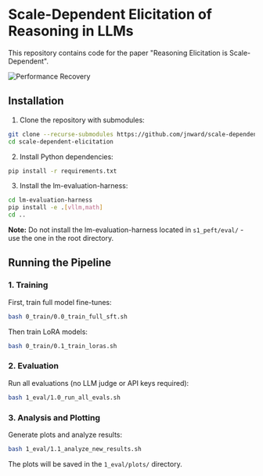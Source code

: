 # Scale-Dependent Elicitation of Reasoning in LLMs

This repository contains code for the paper "Reasoning Elicitation is Scale-Dependent".

![Performance Recovery](assets/temperature_recovery_1x2.png)

## Installation

1. Clone the repository with submodules:
```bash
git clone --recurse-submodules https://github.com/jnward/scale-dependent-elicitation.git
cd scale-dependent-elicitation
```

2. Install Python dependencies:
```bash
pip install -r requirements.txt
```

3. Install the lm-evaluation-harness:
```bash
cd lm-evaluation-harness
pip install -e .[vllm,math]
cd ..
```

**Note:** Do not install the lm-evaluation-harness located in `s1_peft/eval/` - use the one in the root directory.

## Running the Pipeline

### 1. Training

First, train full model fine-tunes:
```bash
bash 0_train/0.0_train_full_sft.sh
```

Then train LoRA models:
```bash
bash 0_train/0.1_train_loras.sh
```

### 2. Evaluation

Run all evaluations (no LLM judge or API keys required):
```bash
bash 1_eval/1.0_run_all_evals.sh
```

### 3. Analysis and Plotting

Generate plots and analyze results:
```bash
bash 1_eval/1.1_analyze_new_results.sh
```

The plots will be saved in the `1_eval/plots/` directory.
